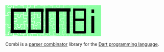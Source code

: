 <img src="logo.svg" width="300px" />

Combi is a [parser combinator](https://en.wikipedia.org/wiki/Parser_combinator) library for the [Dart programming language](https://en.wikipedia.org/wiki/Dart_(programming_language)).
